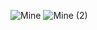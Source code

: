 ![Mine](https://github.com/RioSamson/Mine_Seeker_Android_Game/assets/76279598/a5f9d363-9bd7-4662-a902-e8a62262f3ab)
![Mine (2)](https://github.com/RioSamson/Mine_Seeker_Android_Game/assets/76279598/c1ac0d8e-346e-4b99-b978-2760317a71e2)
